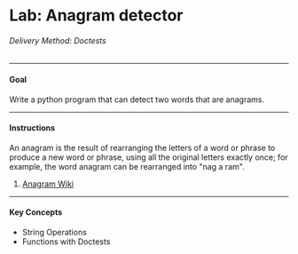 # Lab: Anagram detector

###### Delivery Method: Doctests
------------------------------

#### Goal

Write a python program that can detect two words that are anagrams.

-------------------------------

#### Instructions

An anagram is the result of rearranging the letters of a word or phrase to produce a new word or phrase, using all the original letters exactly once; for example, the word anagram can be rearranged into "nag a ram".

1. [Anagram Wiki](https://en.wikipedia.org/wiki/Anagram)


------------------------------

#### Key Concepts

- String Operations
- Functions with Doctests
